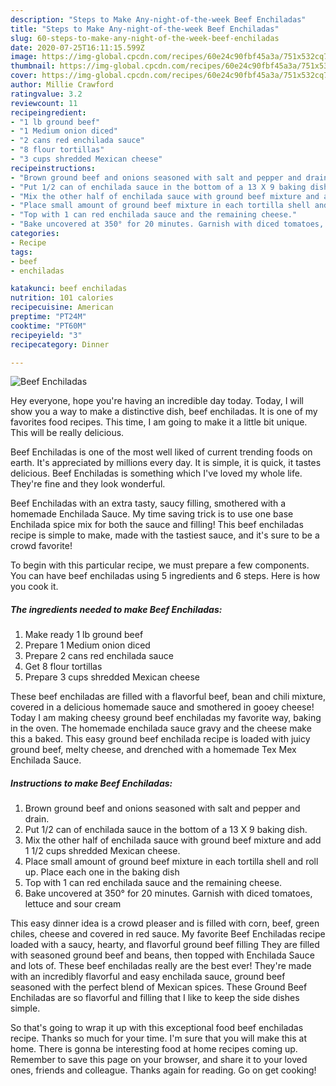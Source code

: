 ```yaml
---
description: "Steps to Make Any-night-of-the-week Beef Enchiladas"
title: "Steps to Make Any-night-of-the-week Beef Enchiladas"
slug: 60-steps-to-make-any-night-of-the-week-beef-enchiladas
date: 2020-07-25T16:11:15.599Z
image: https://img-global.cpcdn.com/recipes/60e24c90fbf45a3a/751x532cq70/beef-enchiladas-recipe-main-photo.jpg
thumbnail: https://img-global.cpcdn.com/recipes/60e24c90fbf45a3a/751x532cq70/beef-enchiladas-recipe-main-photo.jpg
cover: https://img-global.cpcdn.com/recipes/60e24c90fbf45a3a/751x532cq70/beef-enchiladas-recipe-main-photo.jpg
author: Millie Crawford
ratingvalue: 3.2
reviewcount: 11
recipeingredient:
- "1 lb ground beef"
- "1 Medium onion diced"
- "2 cans red enchilada sauce"
- "8 flour tortillas"
- "3 cups shredded Mexican cheese"
recipeinstructions:
- "Brown ground beef and onions seasoned with salt and pepper and drain."
- "Put 1/2 can of enchilada sauce in the bottom of a 13 X 9 baking dish."
- "Mix the other half of enchilada sauce with ground beef mixture and add 1 1/2 cups shredded Mexican cheese."
- "Place small amount of ground beef mixture in each tortilla shell and roll up. Place each one in the baking dish"
- "Top with 1 can red enchilada sauce and the remaining cheese."
- "Bake uncovered at 350° for 20 minutes. Garnish with diced tomatoes, lettuce and sour cream"
categories:
- Recipe
tags:
- beef
- enchiladas

katakunci: beef enchiladas 
nutrition: 101 calories
recipecuisine: American
preptime: "PT24M"
cooktime: "PT60M"
recipeyield: "3"
recipecategory: Dinner

---
```



![Beef Enchiladas](https://img-global.cpcdn.com/recipes/60e24c90fbf45a3a/751x532cq70/beef-enchiladas-recipe-main-photo.jpg)

Hey everyone, hope you're having an incredible day today. Today, I will show you a way to make a distinctive dish, beef enchiladas. It is one of my favorites food recipes. This time, I am going to make it a little bit unique. This will be really delicious.

Beef Enchiladas is one of the most well liked of current trending foods on earth. It's appreciated by millions every day. It is simple, it is quick, it tastes delicious. Beef Enchiladas is something which I've loved my whole life. They're fine and they look wonderful.

Beef Enchiladas with an extra tasty, saucy filling, smothered with a homemade Enchilada Sauce. My time saving trick is to use one base Enchilada spice mix for both the sauce and filling! This beef enchiladas recipe is simple to make, made with the tastiest sauce, and it&#39;s sure to be a crowd favorite!


To begin with this particular recipe, we must prepare a few components. You can have beef enchiladas using 5 ingredients and 6 steps. Here is how you cook it.

<!--inarticleads1-->

##### The ingredients needed to make Beef Enchiladas:

1. Make ready 1 lb ground beef
1. Prepare 1 Medium onion diced
1. Prepare 2 cans red enchilada sauce
1. Get 8 flour tortillas
1. Prepare 3 cups shredded Mexican cheese


These beef enchiladas are filled with a flavorful beef, bean and chili mixture, covered in a delicious homemade sauce and smothered in gooey cheese! Today I am making cheesy ground beef enchiladas my favorite way, baking in the oven. The homemade enchilada sauce gravy and the cheese make this a baked. This easy ground beef enchilada recipe is loaded with juicy ground beef, melty cheese, and drenched with a homemade Tex Mex Enchilada Sauce. 

<!--inarticleads2-->

##### Instructions to make Beef Enchiladas:

1. Brown ground beef and onions seasoned with salt and pepper and drain.
1. Put 1/2 can of enchilada sauce in the bottom of a 13 X 9 baking dish.
1. Mix the other half of enchilada sauce with ground beef mixture and add 1 1/2 cups shredded Mexican cheese.
1. Place small amount of ground beef mixture in each tortilla shell and roll up. Place each one in the baking dish
1. Top with 1 can red enchilada sauce and the remaining cheese.
1. Bake uncovered at 350° for 20 minutes. Garnish with diced tomatoes, lettuce and sour cream


This easy dinner idea is a crowd pleaser and is filled with corn, beef, green chiles, cheese and covered in red sauce. My favorite Beef Enchiladas recipe loaded with a saucy, hearty, and flavorful ground beef filling They are filled with seasoned ground beef and beans, then topped with Enchilada Sauce and lots of. These beef enchiladas really are the best ever! They&#39;re made with an incredibly flavorful and easy enchilada sauce, ground beef seasoned with the perfect blend of Mexican spices. These Ground Beef Enchiladas are so flavorful and filling that I like to keep the side dishes simple. 

So that's going to wrap it up with this exceptional food beef enchiladas recipe. Thanks so much for your time. I'm sure that you will make this at home. There is gonna be interesting food at home recipes coming up. Remember to save this page on your browser, and share it to your loved ones, friends and colleague. Thanks again for reading. Go on get cooking!
